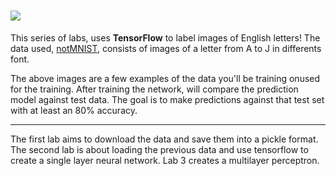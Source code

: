 
# <img src="http://yaroslavvb.com/upload/notMNIST/nmn.png"> 

This series of labs, uses **TensorFlow** to label images of English letters! The data used, <a href="http://yaroslavvb.blogspot.com/2011/09/notmnist-dataset.html">notMNIST</a>, consists of images of a letter from A to J in differents font.

The above images are a few examples of the data you'll be training onused for the training. After training the network, will compare the prediction model against test data. The goal is to make predictions against that test set with at least an 80% accuracy.

***
The first lab aims to download the data and save them into a pickle format. The second lab is about loading the previous data and use tensorflow to create a single layer neural network. Lab 3 creates a multilayer perceptron. 
